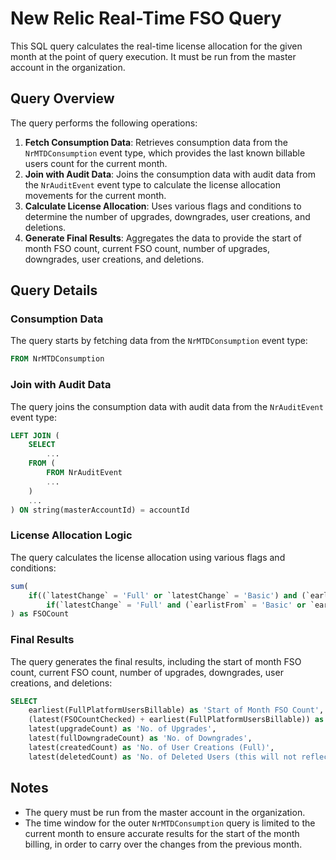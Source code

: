 # New Relic Real-Time FSO Query

This SQL query calculates the real-time license allocation for the given month at the point of query execution. It must be run from the master account in the organization.

## Query Overview

The query performs the following operations:

1. **Fetch Consumption Data**: Retrieves consumption data from the `NrMTDConsumption` event type, which provides the last known billable users count for the current month.
2. **Join with Audit Data**: Joins the consumption data with audit data from the `NrAuditEvent` event type to calculate the license allocation movements for the current month.
3. **Calculate License Allocation**: Uses various flags and conditions to determine the number of upgrades, downgrades, user creations, and deletions.
4. **Generate Final Results**: Aggregates the data to provide the start of month FSO count, current FSO count, number of upgrades, downgrades, user creations, and deletions.

## Query Details

### Consumption Data

The query starts by fetching data from the `NrMTDConsumption` event type:

```sql
FROM NrMTDConsumption
```

### Join with Audit Data

The query joins the consumption data with audit data from the `NrAuditEvent` event type:

```sql
LEFT JOIN (
    SELECT
        ...
    FROM (
        FROM NrAuditEvent
        ...
    )
    ...
) ON string(masterAccountId) = accountId
```

### License Allocation Logic

The query calculates the license allocation using various flags and conditions:

```sql
sum(
    if((`latestChange` = 'Full' or `latestChange` = 'Basic') and (`earlistFrom` = 'Basic' or `earlistFrom` = 'Core' or `earlistFrom` is null), 
        if(`latestChange` = 'Full' and (`earlistFrom` = 'Basic' or `earlistFrom` = 'Core' or `earlistFrom` is null), 1, 0), -1) as FSOCount
) as FSOCount
```

### Final Results

The query generates the final results, including the start of month FSO count, current FSO count, number of upgrades, downgrades, user creations, and deletions:

```sql
SELECT 
    earliest(FullPlatformUsersBillable) as 'Start of Month FSO Count',
    (latest(FSOCountChecked) + earliest(FullPlatformUsersBillable)) as 'FSO Count as of Now',
    latest(upgradeCount) as 'No. of Upgrades',
    latest(fullDowngradeCount) as 'No. of Downgrades',
    latest(createdCount) as 'No. of User Creations (Full)',
    latest(deletedCount) as 'No. of Deleted Users (this will not reflect in "FSO Count as of Now"'
```

## Notes

- The query must be run from the master account in the organization.
- The time window for the outer `NrMTDConsumption` query is limited to the current month to ensure accurate results for the start of the month billing, in order to carry over the changes from the previous month. 
